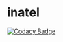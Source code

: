 # inatel
[![Codacy Badge](https://api.codacy.com/project/badge/Grade/996071afbb5842d59d60880a9312360b)](https://app.codacy.com/gh/vinigracindo/inatel?utm_source=github.com&utm_medium=referral&utm_content=vinigracindo/inatel&utm_campaign=Badge_Grade_Settings)